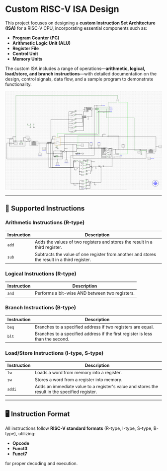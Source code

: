 # Custom RISC-V ISA Design  

This project focuses on designing a **custom Instruction Set Architecture (ISA)** for a RISC-V CPU, incorporating essential components such as:  

- **Program Counter (PC)**  
- **Arithmetic Logic Unit (ALU)**  
- **Register File**  
- **Control Unit**  
- **Memory Units**  

The custom ISA includes a range of operations—**arithmetic, logical, load/store, and branch instructions**—with detailed documentation on the design, control signals, data flow, and a sample program to demonstrate functionality.  

![CPU Architecture](https://github.com/MalekNafaa/Instruction-Set-Design-for-RISC-V/blob/main/Instruction%20Set%20Design%20for%20RISC-V%20photo.png?raw=true)  

---

## 📜 Supported Instructions  

### **Arithmetic Instructions (R-type)**  
| Instruction | Description |
|-------------|-------------|
| `add`  | Adds the values of two registers and stores the result in a third register. |
| `sub`  | Subtracts the value of one register from another and stores the result in a third register. |

### **Logical Instructions (R-type)**  
| Instruction | Description |
|-------------|-------------|
| `and`  | Performs a bit-wise AND between two registers. |

### **Branch Instructions (B-type)**  
| Instruction | Description |
|-------------|-------------|
| `beq`  | Branches to a specified address if two registers are equal. |
| `blt`  | Branches to a specified address if the first register is less than the second. |

### **Load/Store Instructions (I-type, S-type)**  
| Instruction | Description |
|-------------|-------------|
| `lw`   | Loads a word from memory into a register. |
| `sw`   | Stores a word from a register into memory. |
| `addi` | Adds an immediate value to a register's value and stores the result in the specified register. |

---

## 🖥️ Instruction Format  
All instructions follow **RISC-V standard formats** (R-type, I-type, S-type, B-type), utilizing:  
- **Opcode**  
- **Funct3**  
- **Funct7**  

for proper decoding and execution.  
